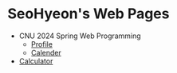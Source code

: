 # SeoHyeon's Web Pages
- CNU 2024 Spring Web Programming
  - [Profile](https://csh1668.github.io/Profile/index.html)
  - [Calender](https://csh1668.github.io/Calender/index.html)
- [Calculator](https://csh1668.github.io/Calculator/index.html)